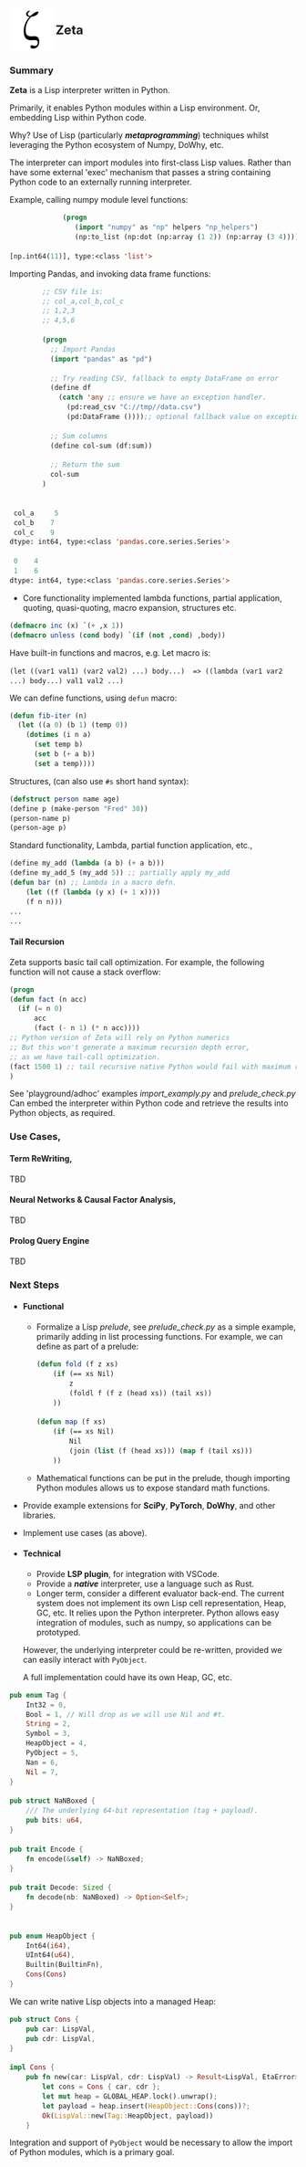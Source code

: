 <img src="docs/resources/greek_lc_zeta.svg.png" width="77" style="vertical-align: middle;">
<span style="font-size: 22px; font-weight: bold; vertical-align: middle;">Zeta</span>

### Summary

**Zeta** is a Lisp interpreter written in Python. 

Primarily, it enables Python modules within a Lisp environment. Or, embedding Lisp within Python code.  

Why? Use of Lisp (particularly **_metaprogramming_**) techniques whilst leveraging the Python ecosystem of Numpy, DoWhy, etc.

The interpreter can import modules into first-class Lisp values. Rather than have some external 'exec' mechanism that passes a string containing Python code to an externally running interpreter.

Example, calling numpy module level functions:

```lisp
             (progn
                (import "numpy" as "np" helpers "np_helpers")
                (np:to_list (np:dot (np:array (1 2)) (np:array (3 4)))))

[np.int64(11)], type:<class 'list'>
```

Importing Pandas, and invoking data frame functions:

```lisp
        ;; CSV file is:
        ;; col_a,col_b,col_c
        ;; 1,2,3
        ;; 4,5,6

        (progn
          ;; Import Pandas
          (import "pandas" as "pd")

          ;; Try reading CSV, fallback to empty DataFrame on error
          (define df
            (catch 'any ;; ensure we have an exception handler.
              (pd:read_csv "C://tmp//data.csv")
              (pd:DataFrame ())));; optional fallback value on exception.

          ;; Sum columns
          (define col-sum (df:sum))

          ;; Return the sum
          col-sum
        )


 col_a     5
 col_b    7
 col_c    9
dtype: int64, type:<class 'pandas.core.series.Series'>

 0    4
 1    6
dtype: int64, type:<class 'pandas.core.series.Series'>            
```

- Core functionality implemented lambda functions, partial application, quoting, quasi-quoting, macro expansion, structures etc.

```lisp
(defmacro inc (x) `(+ ,x 1))
(defmacro unless (cond body) `(if (not ,cond) ,body))
```

Have built-in functions and macros, e.g. Let macro is:

`
(let ((var1 val1) (var2 val2) ...) body...) 
    => ((lambda (var1 var2 ...) body...) val1 val2 ...)
`

We can define functions, using  `defun` macro:
```lisp
(defun fib-iter (n)
  (let ((a 0) (b 1) (temp 0))
    (dotimes (i n a)
      (set temp b)
      (set b (+ a b))
      (set a temp))))
```

Structures, (can also use `#s` short hand syntax):

```lisp
(defstruct person name age)
(define p (make-person "Fred" 30))
(person-name p)
(person-age p)
```

Standard functionality, Lambda, partial function application, etc.,

```lisp
(define my_add (lambda (a b) (+ a b)))
(define my_add_5 (my_add 5)) ;; partially apply my_add
(defun bar (n) ;; Lambda in a macro defn.
    (let ((f (lambda (y x) (+ 1 x))))
    (f n n)))
...
...
```
#### Tail Recursion

Zeta supports basic tail call optimization. For example, the following function will not cause a stack overflow:

```lisp
(progn
(defun fact (n acc)
  (if (= n 0)
      acc
      (fact (- n 1) (* n acc))))
;; Python version of Zeta will rely on Python numerics
;; But this won't generate a maximum recursion depth error,
;; as we have tail-call optimization.
(fact 1500 1) ;; tail recursive native Python would fail with maximum recursion depth error.
)
```


See 'playground/adhoc' examples *import_examply.py* and *prelude_check.py*
Can embed the interpreter within Python code and retrieve the results into Python objects, as required.

### Use Cases,

#### Term ReWriting,

TBD

#### Neural Networks & Causal Factor Analysis,

TBD

#### Prolog Query Engine

TBD

### Next Steps

- #### Functional
  
  - Formalize a Lisp _prelude_, see *prelude_check.py* as a simple example, primarily adding in list processing functions. 
    For example, we can define as part of a prelude:
    
    ```lisp
    (defun fold (f z xs)
        (if (== xs Nil)
            z
            (foldl f (f z (head xs)) (tail xs))
        ))
    
    (defun map (f xs)
        (if (== xs Nil)
            Nil
            (join (list (f (head xs))) (map f (tail xs)))
        ))
    ```
  
  - Mathematical functions can be put in the prelude, though importing Python modules allows us to expose standard math functions.

- Provide example extensions for **SciPy**, **PyTorch**, **DoWhy**, and other libraries.

- Implement use cases (as above).

- #### Technical
  
  - Provide **LSP plugin**, for integration with VSCode.
  - Provide a **_native_** interpreter, use a language such as Rust.
  - Longer term, consider a different evaluator back-end. The current system
    does not implement its own Lisp cell representation, Heap, GC, etc. It relies
    upon the Python interpreter.  Python allows easy integration of modules, such as numpy, so applications can be prototyped.
  
  However, the underlying interpreter could be re-written, provided we can
  easily interact with ```PyObject```.
  
  A full implementation could have its own Heap, GC, etc.

```rust
pub enum Tag {
    Int32 = 0,
    Bool = 1, // Will drop as we will use Nil and #t.
    String = 2,
    Symbol = 3,   
    HeapObject = 4,
    PyObject = 5,
    Nan = 6,
    Nil = 7,  
}

pub struct NaNBoxed {
    /// The underlying 64-bit representation (tag + payload).
    pub bits: u64,
}

pub trait Encode {
    fn encode(&self) -> NaNBoxed;
}

pub trait Decode: Sized {
    fn decode(nb: NaNBoxed) -> Option<Self>;
}


pub enum HeapObject {
    Int64(i64),
    UInt64(u64),
    Builtin(BuiltinFn),
    Cons(Cons)
}
```

We can write native Lisp objects into a managed Heap:

```rust
pub struct Cons {
    pub car: LispVal,
    pub cdr: LispVal,
}

impl Cons {
    pub fn new(car: LispVal, cdr: LispVal) -> Result<LispVal, EtaError> {
        let cons = Cons { car, cdr };
        let mut heap = GLOBAL_HEAP.lock().unwrap();
        let payload = heap.insert(HeapObject::Cons(cons))?;
        Ok(LispVal::new(Tag::HeapObject, payload))
    }
```

 Integration and support of `PyObject` would be necessary to allow the import of Python modules, which is a primary goal.
